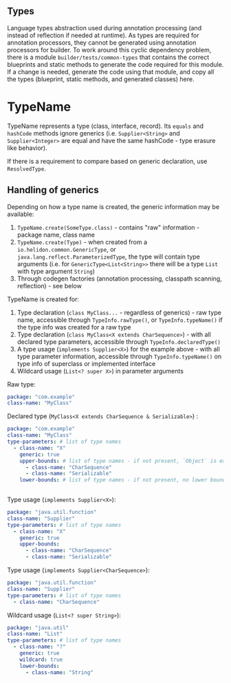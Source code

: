 Types
----

Language types abstraction used during annotation processing (and instead of reflection if needed at runtime).
As types are required for annotation processors, they cannot be generated using annotation processors for builder.
To work around this cyclic dependency problem, there is a module `builder/tests/common-types` that contains the correct
blueprints and static methods to generate the code required for this module.
If a change is needed, generate the code using that module, and copy all the types (blueprint, static methods, and generated classes) here.


# TypeName

TypeName represents a type (class, interface, record). 
Its `equals` and `hashCode` methods ignore generics (i.e. `Supplier<String>` and `Supplier<Integer>` are equal and have
the same hashCode - type erasure like behavior).

If there is a requirement to compare based on generic declaration, use `ResolvedType`.

## Handling of generics

Depending on how a type name is created, the generic information may be available:

1. `TypeName.create(SomeType.class)` - contains "raw" information - package name, class name
2. `TypeName.create(Type)` - when created from a `io.helidon.common.GenericType`, or `java.lang.reflect.ParameterizedType`, the type will contain type arguments (i.e. for `GenericType<List<String>>` there will be a type `List` with type argument `String`)
3. Through codegen factories (annotation processing, classpath scanning, reflection) - see below 

TypeName is created for:

1. Type declaration (`class MyClass...` - regardless of generics) - raw type name, accessible through `TypeInfo.rawType()`, or `TypeInfo.typeName()` if the type info was created for a raw type
2. Type declaration (`class MyClass<X extends CharSequence>`) - with all declared type parameters, accessible through `TypeInfo.declaredType()`
3. A type usage (`implements Supplier<X>`) for the example above - with all type parameter information, accessible through `TypeInfo.typeName()` on type info of superclass or implemented interface
4. Wildcard usage (`List<? super X>`) in parameter arguments

Raw type:
```yaml
package: "com.example"
class-name: "MyClass"
```

Declared type (`MyClass<X extends CharSequence & Serializable>`) :
```yaml
package: "com.example"
class-name: "MyClass"
type-parameters: # list of type names 
  - class-name: "X"
    generic: true
    upper-bounds: # list of type names - if not present, `Object` is expected (for ? extends X)
      - class-name: "CharSequence"
      - class-name: "Serializable"
    lower-bounds: # list of type names - if not present, no lower bounds (for ? super X)
    
```
Type usage (`implements Supplier<X>`):
```yaml
package: "java.util.function"
class-name: "Supplier"
type-parameters: # list of type names
  - class-name: "X"
    generic: true
    upper-bounds:
      - class-name: "CharSequence"
      - class-name: "Serializable"
```

Type usage (`implements Supplier<CharSequence>`):
```yaml
package: "java.util.function"
class-name: "Supplier"
type-parameters: # list of type names
  - class-name: "CharSequence"
```

Wildcard usage (`List<? super String>`):
```yaml
package: "java.util"
class-name: "List"
type-parameters: # list of type names
  - class-name: "?"
    generic: true
    wildcard: true
    lower-bounds:
      - class-name: "String"
```

